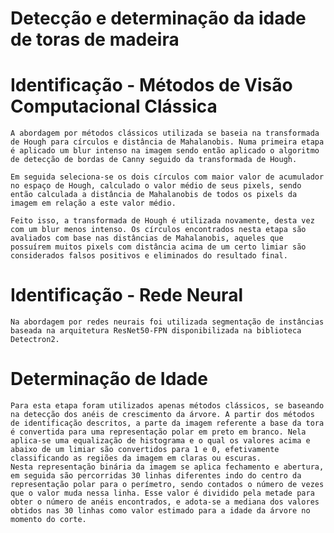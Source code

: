 # Detecção e determinação da idade de toras de madeira

# Identificação - Métodos de Visão Computacional Clássica

	A abordagem por métodos clássicos utilizada se baseia na transformada de Hough para círculos e distância de Mahalanobis. Numa primeira etapa é aplicado um blur intenso na imagem sendo então aplicado o algoritmo de detecção de bordas de Canny seguido da transformada de Hough.
	
	Em seguida seleciona-se os dois círculos com maior valor de acumulador no espaço de Hough, calculado o valor médio de seus pixels, sendo então calculada a distância de Mahalanobis de todos os pixels da imagem em relação a este valor médio.
	
	Feito isso, a transformada de Hough é utilizada novamente, desta vez com um blur menos intenso. Os círculos encontrados nesta etapa são avaliados com base nas distâncias de Mahalanobis, aqueles que possuírem muitos pixels com distância acima de um certo limiar são considerados falsos positivos e eliminados do resultado final.

# Identificação - Rede Neural

	Na abordagem por redes neurais foi utilizada segmentação de instâncias baseada na arquitetura ResNet50-FPN disponibilizada na biblioteca Detectron2.
  
# Determinação de Idade

	Para esta etapa foram utilizados apenas métodos clássicos, se baseando na detecção dos anéis de crescimento da árvore. A partir dos métodos de identificação descritos, a parte da imagem referente a base da tora é convertida para uma representação polar em preto em branco. Nela aplica-se uma equalização de histograma e o qual os valores acima e abaixo de um limiar são convertidos para 1 e 0, efetivamente classificando as regiões da imagem em claras ou escuras.
	Nesta representação binária da imagem se aplica fechamento e abertura, em seguida são percorridas 30 linhas diferentes indo do centro da representação polar para o perímetro, sendo contados o número de vezes que o valor muda nessa linha. Esse valor é dividido pela metade para obter o número de anéis encontrados, e adota-se a mediana dos valores obtidos nas 30 linhas como valor estimado para a idade da árvore no momento do corte.
